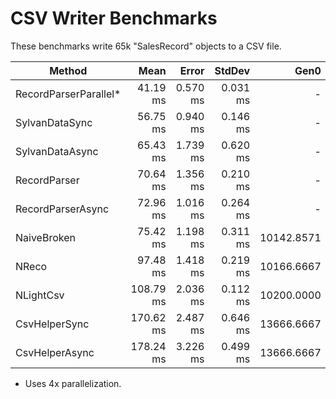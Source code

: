 # CSV Writer Benchmarks

These benchmarks write 65k "SalesRecord" objects to a CSV file.

|                Method |      Mean |    Error |   StdDev |       Gen0 |   Allocated |
|---------------------- |----------:|---------:|---------:|-----------:|------------:|
| RecordParserParallel* |  41.19 ms | 0.570 ms | 0.031 ms |          - |   469.25 KB |
|        SylvanDataSync |  56.75 ms | 0.940 ms | 0.146 ms |          - |   453.89 KB |
|       SylvanDataAsync |  65.43 ms | 1.739 ms | 0.620 ms |          - |   527.71 KB |
|          RecordParser |  70.64 ms | 1.356 ms | 0.210 ms |          - |   467.04 KB |
|     RecordParserAsync |  72.96 ms | 1.016 ms | 0.264 ms |          - |   512.55 KB |
|           NaiveBroken |  75.42 ms | 1.198 ms | 0.311 ms | 10142.8571 | 42298.39 KB |
|                 NReco |  97.48 ms | 1.418 ms | 0.219 ms | 10166.6667 | 42430.21 KB |
|             NLightCsv | 108.79 ms | 2.036 ms | 0.112 ms | 10200.0000 | 42299.43 KB |
|         CsvHelperSync | 170.62 ms | 2.487 ms | 0.646 ms | 13666.6667 | 56221.15 KB |
|        CsvHelperAsync | 178.24 ms | 3.226 ms | 0.499 ms | 13666.6667 | 56301.05 KB |

* Uses 4x parallelization.